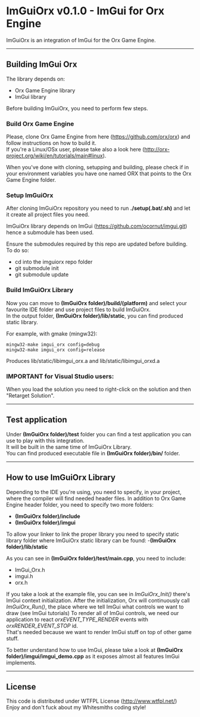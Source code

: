 # ImGuiOrx v0.1.0 -  ImGui for Orx Engine

ImGuiOrx is an integration of ImGui for the Orx Game Engine.

***

## Building ImGui Orx

The library depends on:
- Orx Game Engine library
- ImGui library

Before building ImGuiOrx, you need to perform few steps.

### Build Orx Game Engine

Please, clone Orx Game Engine from here (https://github.com/orx/orx) and follow instructions on how to build it.  
If you're a Linux/OSx user, please take also a look here (http://orx-project.org/wiki/en/tutorials/main#linux). 

When you've done with cloning, setupping and building, please check if in your environment variables you have one named ORX that points to the Orx Game Engine folder.

### Setup ImGuiOrx

After cloning ImGuiOrx repository you need to run **./setup(.bat/.sh)** and let it create all project files you need.

ImGuiOrx library depends on ImGui (https://github.com/ocornut/imgui.git) hence a submodule has been used.

Ensure the submodules required by this repo are updated before building. To do so:

* cd into the imguiorx repo folder
* git submodule init
* git submodule update


### Build ImGuiOrx Library

Now you can move to **(ImGuiOrx folder)/build/(platform)** and select your favourite IDE folder and use project files to build ImGuiOrx.  
In the output folder, **(ImGuiOrx folder)/lib/static**, you can find produced static library.

For example, with gmake (mingw32):

```
mingw32-make imgui_orx config=debug
mingw32-make imgui_orx config=release
```


Produces lib/static/libimgui_orx.a and lib/static/libimgui_orxd.a

### IMPORTANT for Visual Studio users: 
When you load the solution you need to right-click on the solution and then "Retarget Solution".

***

## Test application

Under **(ImGuiOrx folder)/test** folder you can find a test application you can use to play with this integration.  
It will be built in the same time of ImGuiOrx Library.  
You can find produced executable file in **(ImGuiOrx folder)/bin/** folder.

***

## How to use ImGuiOrx Library

Depending to the IDE you're using, you need to specify, in your project, where the compiler will find needed header files.
In addition to Orx Game Engine header folder, you need to specify two more folders:

- **(ImGuiOrx folder)/include**
- **(ImGuiOrx folder)/imgui**

To allow your linker to link the proper library you need to specify static library folder where ImGuiOrx static library can be found:
 -**(ImGuiOrx folder)/lib/static**

As you can see in **(ImGuiOrx folder)/test/main.cpp**, you need to include:

- ImGui_Orx.h
- imgui.h
- orx.h

If you take a look at the example file, you can see in *ImGuiOrx_Init()* there's ImGui context initialization.
After the initialization, Orx will continuously call *ImGuiOrx_Run()*, the place where we tell ImGui what controls we want to draw (see ImGui tutorials)
To render all of ImGui controls, we need our application to react *orxEVENT_TYPE_RENDER* events with *orxRENDER_EVENT_STOP* id.  
That's needed because we want to render ImGui stuff on top of other game stuff.

To better understand how to use ImGui, please take a look at **(ImGuiOrx folder)/imgui/imgui_demo.cpp** as it exposes almost all features ImGui implements.


***


## License

This code is distributed under WTFPL License (http://www.wtfpl.net/)  
Enjoy and don't fuck about my Whitesmiths coding style!
